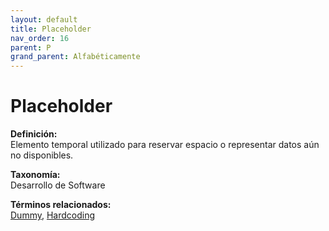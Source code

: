```yaml
---
layout: default
title: Placeholder
nav_order: 16
parent: P
grand_parent: Alfabéticamente
---
```


# Placeholder

**Definición:**  
Elemento temporal utilizado para reservar espacio o representar datos aún no disponibles.

**Taxonomía:**  
Desarrollo de Software

**Términos relacionados:**  
[Dummy](https://maleniski.github.io/diccionario-angl-tec-mx/docs/alfabeticamente/D/dummy.html), [Hardcoding](https://maleniski.github.io/diccionario-angl-tec-mx/docs/alfabeticamente/H/hardcoding.html)
